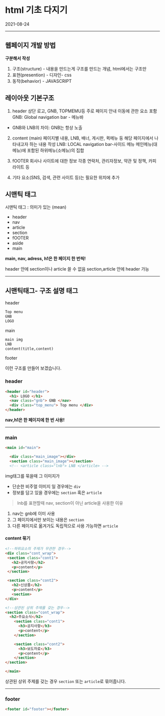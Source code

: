 # html 기초 다지기

2021-08-24

---

## 웹페이지 개발 방법

**구분해서 작성**

1. 구조(structure) - 내용을 만드는게 구조를 만드는 개념, html에서는 구조만 
2. 표현(presention) - 디자인- css
3. 동작(behavior) - JAVASCRIPT

## 레이아웃 기본구조

1. header
상단 로고, GNB, TOPMEMU등 
주로 페이지 안내 이동에 관한 요소 포함
GNB: Global navigation bar - 메뉴바 
- GNB와 LNB의 차이: GNB는 항상 노출

2. content (main)
페이지별 내용, LNB, 배너, 게시판, 퀵메뉴 둥
해당 페이지에서 나타내고자 하는 내용 작성
LNB: LOCAL navigation bar-사이드 메뉴
메인메뉴(대메뉴)에 포함된 하위메뉴(소메뉴)의 집합

3. fOOTER
회사나 사이트에 대한 정보 
각종 연락처, 관리자정보, 약관 및 정책, 카피라이트 등


4. 기타 요소(SNS, 검색, 관련 사이트 등)는 필요한 위치에 추가 

## 시맨틱 태그
 시맨틱 태그 : 의미가 있는 (mean)

- header
- nav
- article
- section
- fOOTER
- aside
- main

**main, nav, adress, h1은 한 페이지 한 번씩!**

header 안에 section이나 article 쓸 수 없음
section,article 안에 header 가능

---

## 시맨틱태그- 구조 설명 태그

header
```html
Top menu
GNB
LOGO
```

main
```html
main img
LNB
content(title,content)
```

footer

이런 구조를 만들어 보겠습니다. 


### header

```html
<header id="header">
  <h1> LOGO </h1>
  <nav class="gnb"> GNB </nav>
  <div class="top_menu"> Top menu </div>
</header>
```
**nav,h1은 한 페이지에 한 번 사용!**
<hr>

### main

```html
<main id="main">

  <div class="main_image"></div>
  <section class="main_image"></section>
  <!-- <article class="lnb"> LNB </article> -->
```
img태그를 묶을때 그 이미지가 
-  단순한 비주얼 이미지 일 경우에는 `div`
- 정보를 담고 있을 경우에는 `section` 혹은 `article`

> lnb를 표현할때 nav, section이 아닌 article을 사용한 이유

1. nav는 gnb에 이미 사용
2. 그 페이지에서만 보이는 내용은 `section`
3. 다른 페이지로 옮겨가도 독립적으로 사용 가능하면 `article`


#### content 묶기
```html
<!--하위요소의 주제가 무관한 경우-->
<div class="cont_wrap">
 <section class="cont1">
   <h2>공지사항</h2>
   <p>content</p>
 </section>  

 <section class="cont2">
   <h2>신상품</h2>
   <p>content</p>
   <section>
</div>

<!--상관된 상위 주제를 갖는 경우-->
<section class="cont_wrap">
  <h2>주요소식</h2>
    <section class="cont1">
      <h3>공지사항</h3>
      <p>content</p>
    </section>

    <section class="cont2">
      <h3>보도자료</h3>
      <p>content</p>
    </section>
</section>

</main>
```

상관된 상위 주제를 갖는 경우 `section` 또는 `article`로 묶어줍니다.
 <hr>

 ### footer

 ```html
 <footer id="footer"></footer>
 ```
